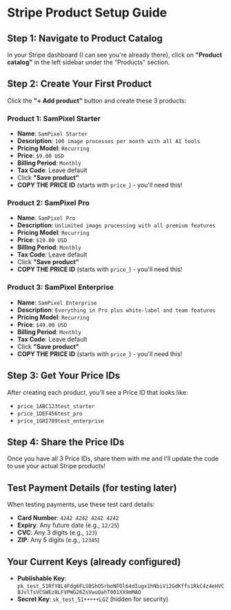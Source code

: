 # Stripe Product Setup Guide

## Step 1: Navigate to Product Catalog

In your Stripe dashboard (I can see you're already there), click on **"Product catalog"** in the left sidebar under the "Products" section.

## Step 2: Create Your First Product

Click the **"+ Add product"** button and create these 3 products:

### Product 1: SamPixel Starter
- **Name**: `SamPixel Starter`
- **Description**: `100 image processes per month with all AI tools`
- **Pricing Model**: `Recurring`
- **Price**: `$9.00 USD`
- **Billing Period**: `Monthly`
- **Tax Code**: Leave default
- Click **"Save product"**
- **COPY THE PRICE ID** (starts with `price_`) - you'll need this!

### Product 2: SamPixel Pro  
- **Name**: `SamPixel Pro`
- **Description**: `Unlimited image processing with all premium features`
- **Pricing Model**: `Recurring`
- **Price**: `$19.00 USD`
- **Billing Period**: `Monthly`
- **Tax Code**: Leave default
- Click **"Save product"**
- **COPY THE PRICE ID** (starts with `price_`) - you'll need this!

### Product 3: SamPixel Enterprise
- **Name**: `SamPixel Enterprise`
- **Description**: `Everything in Pro plus white-label and team features`
- **Pricing Model**: `Recurring`
- **Price**: `$49.00 USD`
- **Billing Period**: `Monthly`
- **Tax Code**: Leave default
- Click **"Save product"**
- **COPY THE PRICE ID** (starts with `price_`) - you'll need this!

## Step 3: Get Your Price IDs

After creating each product, you'll see a Price ID that looks like:
- `price_1ABC123test_starter`
- `price_1DEF456test_pro`
- `price_1GHI789test_enterprise`

## Step 4: Share the Price IDs

Once you have all 3 Price IDs, share them with me and I'll update the code to use your actual Stripe products!

## Test Payment Details (for testing later)

When testing payments, use these test card details:
- **Card Number**: `4242 4242 4242 4242`
- **Expiry**: Any future date (e.g., `12/25`)
- **CVC**: Any 3 digits (e.g., `123`)
- **ZIP**: Any 5 digits (e.g., `12345`)

## Your Current Keys (already configured)
- **Publishable Key**: `pk_test_51RfY8L4Fdg6FLS0ShOSrboNFOl64dIugx1hNbiVi2GdKffs1RkC4z4eHVCBJvlTsVCSWEz8LFVPWG26ZsVwuOahT001XX9mMAO`
- **Secret Key**: `sk_test_51•••••LGZ` (hidden for security)